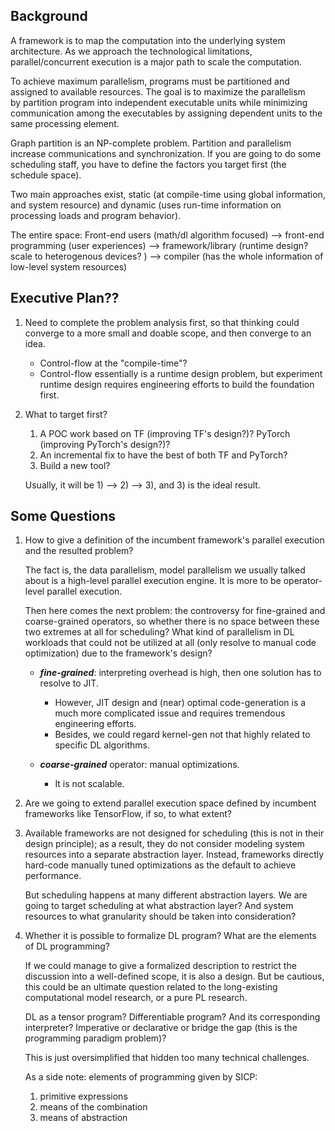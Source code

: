 ## Background

A framework is to map the computation into the underlying system architecture. As we approach the technological limitations, parallel/concurrent execution is a major path to scale the computation.

To achieve maximum parallelism, programs must be partitioned and assigned to available resources. The goal is to maximize the parallelism by partition program into independent executable units while minimizing communication among the executables by assigning dependent units to the same processing element.

Graph partition is an NP-complete problem. Partition and parallelism increase communications and synchronization. If you are going to do some scheduling staff, you have to define the factors you target first (the schedule space).

Two main approaches exist, static (at compile-time using global information, and system resource) and dynamic (uses run-time information on processing loads and program behavior).

The entire space: Front-end users (math/dl algorithm focused) --> front-end programming (user experiences) --> framework/library (runtime design? scale to heterogenous devices? ) --> compiler (has the whole information of low-level system resources)

## Executive Plan??

1. Need to complete the problem analysis first, so that thinking could converge to a more small and doable scope, and then converge to an idea.
    - Control-flow at the "compile-time"?
    - Control-flow essentially is a runtime design problem, but experiment runtime design requires engineering efforts to build the foundation first.

1. What to target first?
    1. A POC work based on TF (improving TF's design?)? PyTorch (improving PyTorch's design?)?
    1. An incremental fix to have the best of both TF and PyTorch?
    1. Build a new tool?

    Usually, it will be 1) --> 2) --> 3), and 3) is the ideal result.

## Some Questions

1. How to give a definition of the incumbent framework's parallel execution and the resulted problem?

    The fact is, the data parallelism, model parallelism we usually talked about is a high-level parallel execution engine. It is more to be operator-level parallel execution.

    Then here comes the next problem: the controversy for fine-grained and coarse-grained operators, so whether there is no space between these two extremes at all for scheduling? What kind of parallelism in DL workloads that could not be utilized at all (only resolve to manual code optimization) due to the framework's design?

    - _**fine-grained**_: interpreting overhead is high, then one solution has to resolve to JIT.

        - However, JIT design and (near) optimal code-generation is a much more complicated issue and requires tremendous engineering efforts.
        - Besides, we could regard kernel-gen not that highly related to specific DL algorithms.

    - _**coarse-grained**_ operator: manual optimizations.

        - It is not scalable.

2. Are we going to extend parallel execution space defined by incumbent frameworks like TensorFlow, if so, to what extent?

3. Available frameworks are not designed for scheduling (this is not in their design principle); as a result, they do not consider modeling system resources into a separate abstraction layer. Instead, frameworks directly hard-code manually tuned optimizations as the default to achieve performance.

    But scheduling happens at many different abstraction layers. We are going to target scheduling at what abstraction layer? And system resources to what granularity should be taken into consideration?

4. Whether it is possible to formalize DL program?  What are the elements of DL programming?

   If we could manage to give a formalized description to restrict the discussion into a well-defined scope, it is also a design. But be cautious, this could be an ultimate question related to the long-existing computational model research, or a pure PL research.

    DL as a tensor program? Differentiable program? And its corresponding interpreter? Imperative or declarative or bridge the gap (this is the programming paradigm problem)?

    This is just oversimplified that hidden too many technical challenges.

    As a side note: elements of programming given by SICP:

    1. primitive expressions
    1. means of the combination
    1. means of abstraction
